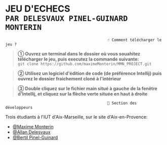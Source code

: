 **JEU D'ECHECS**\
 ```PAR DELESVAUX PINEL-GUINARD MONTERIN```
 =

```
                                             ☝️ Comment télécharger le jeu ?
```

> __➀ Ouvrez un terminal dans le dossier où vous souahitez télécharger le jeu, puis executez la commande suivante:__\
> `git clone https://github.com/maximeMonterin/MMN_PROJECT.git`

> __➁ Utilisez un logiciel d'édition de code (de préférence Intellij) puis ouvrez le dossier fraichement cloné à l'intérieur__

> __③ Double cliquez sur le fichier main situé à gauche de la fenêtre d'Intellij, et cliquez sur la flèche verte située en haut à droite__



```
                                             🚀 Section des développeurs
```
Trois étudiants à l'IUT d'Aix-Marseille, sur le site d'Aix-en-Provence:

- [@Maxime Monterin](https://www.github.com/maximeMonterin)
- [@Allan Delesvaux](https://github.com/AllanDelesvaux)
- [@Bertil Pinel-Guinard](https://github.com/Bertil-pinel)
 

